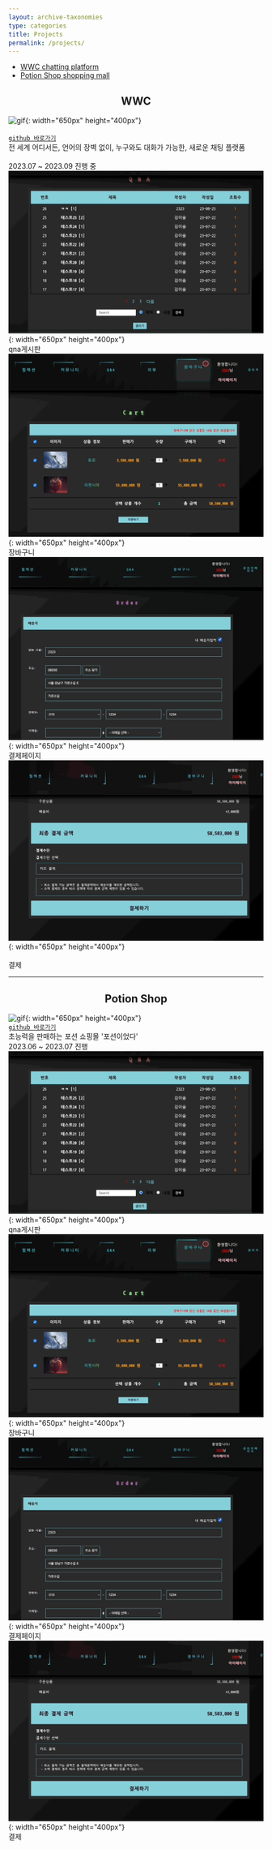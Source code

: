 ```yaml
---
layout: archive-taxonomies
type: categories
title: Projects
permalink: /projects/
---  
```

<style>
.center-text {
  text-align: center;
}
</style>

<div class="taxonomies-wrapper">
  <ul class="taxonomies">
    <li><a class="taxonomy" href="#wwc">
      <span>WWC</span>
      <span class="taxonomy-count">chatting platform</span>
    </a></li>
    <li><a class="taxonomy" href="#potion">
      <span>Potion Shop</span>
      <span class="taxonomy-count">shopping mall</span>
    </a></li>
  </ul>
</div>
  <h2 class = "center-text" id="wwc">WWC</h2>

![gif](potion.gif){: width="650px" height="400px"}<br/>  
[`github 바로가기`](https://github.com/bonugg/WorldChatProject)<br/> 
전 세계 어디서든, 언어의 장벽 없이, 누구와도 대화가 가능한, 새로운 채팅 플랫폼<br/>  
2023.07 ~ 2023.09 진행 중<br/> 
![gif](qna.gif){: width="650px" height="400px"}<br/> 
qna게시판<br/>
![gif](cart.gif){: width="650px" height="400px"}<br/>
장바구니<br/> 
![gif](pay.gif){: width="650px" height="400px"}<br/>
결제페이지<br/> 
![gif](payment.gif){: width="650px" height="400px"}<br/>  
결제<br/> 

<hr>
<h2 class = "center-text" id="potion">Potion Shop</h2>

![gif](potion.gif){: width="650px" height="400px"}  
[`github 바로가기`](https://github.com/three-team1/main/tree/main)   
초능력을 판매하는 포션 쇼핑몰 '포션이었다'   
2023.06 ~ 2023.07 진행   
![gif](qna.gif){: width="650px" height="400px"}   
qna게시판   
![gif](cart.gif){: width="650px" height="400px"}<br/>
장바구니<br/> 
![gif](pay.gif){: width="650px" height="400px"}<br/>
결제페이지<br/> 
![gif](payment.gif){: width="650px" height="400px"}    
결제    
  